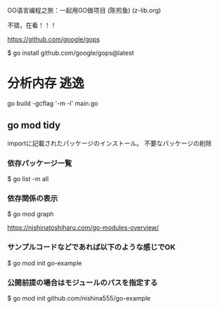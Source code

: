 GO语言编程之旅：一起用GO做项目 (陈煎鱼) (z-lib.org)

不错，在看！！！


https://github.com/google/gops

$ go install github.com/google/gops@latest

# 分析内存 逃逸
go build -gcflag '-m -l' main.go


## go mod tidy	
importに記載されたパッケージのインストール。
不要なパッケージの削除



### 依存パッケージ一覧
$ go list -m all


### 依存関係の表示
$ go mod graph


https://nishinatoshiharu.com/go-modules-overview/

### サンプルコードなどであれば以下のような感じでOK
$ go mod init go-example

### 公開前提の場合はモジュールのパスを指定する
$ go mod init github.com/nishina555/go-example


